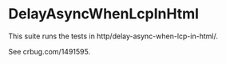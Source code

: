 # DelayAsyncWhenLcpInHtml
This suite runs the tests in http/delay-async-when-lcp-in-html/.

See crbug.com/1491595.
